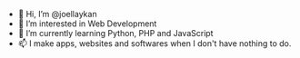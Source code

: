 - 👋 Hi, I’m @joellaykan
- 👀 I’m interested in Web Development
- 🌱 I’m currently learning Python, PHP and JavaScript
- 📫 I make apps, websites and softwares when I don't have nothing to do.

<!---
JoelLaykan/JoelLaykan is a ✨ special ✨ repository because its `README.md` (this file) appears on your GitHub profile.
You can click the Preview link to take a look at your changes.
--->
